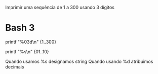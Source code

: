 Imprimir uma sequência de 1 a 300 usando 3 dígitos

# Bash 3
   printf "%03d\n" {1..300}

   printf "%s\n" {01..10}

   Quando usamos %s designamos string
   Quando usando %d atribuimos decimais

